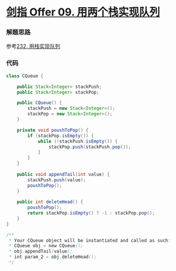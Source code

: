 # [剑指 Offer 09. 用两个栈实现队列](https://leetcode-cn.com/problems/yong-liang-ge-zhan-shi-xian-dui-lie-lcof/)

### 解题思路
参考[232. 用栈实现队列](https://leetcode-cn.com/problems/implement-queue-using-stacks/)

### 代码

```java
class CQueue {

    public Stack<Integer> stackPush;
    public Stack<Integer> stackPop;

    public CQueue() {
        stackPush = new Stack<Integer>();
        stackPop = new Stack<Integer>();
    }

    private void poushToPop() {
        if (stackPop.isEmpty()) {
            while (!stackPush.isEmpty()) {
                stackPop.push(stackPush.pop());
            }
        }
    }
    
    public void appendTail(int value) {
        stackPush.push(value);
        poushToPop();
    }
    
    public int deleteHead() {
        poushToPop();
        return stackPop.isEmpty() ? -1 : stackPop.pop();
    }
}

/**
 * Your CQueue object will be instantiated and called as such:
 * CQueue obj = new CQueue();
 * obj.appendTail(value);
 * int param_2 = obj.deleteHead();
 */
```
